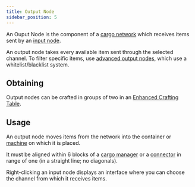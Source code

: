 ```yaml
---
title: Output Node
sidebar_position: 5
---
```


An Ouput Node is the component of a [cargo network](Cargo-Management.md) which receives items sent by an [input node](Input-Node.md).

An output node takes every available item sent through the selected channel. To filter specific items, use [advanced output nodes](Advanced-Output-Node.md), which use a whitelist/blacklist system.

## Obtaining

Output nodes can be crafted in groups of two in an [Enhanced Crafting Table](../Basic-Machines/Enhanced-Crafting-Table.md).

## Usage

An output node moves items from the network into the container or [machine](../Electric-Machines/Electric-Machines.md) on which it is placed.

It must be aligned within 6 blocks of a [cargo manager](Cargo-Manager.md) or a [connector](Connector-Node.md) in range of one (in a straight line; no diagonals).

Right-clicking an input node displays an interface where you can choose the channel from which it receives items.
